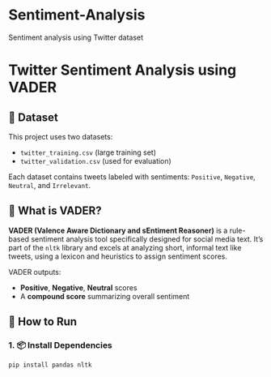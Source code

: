 # Sentiment-Analysis
Sentiment analysis using Twitter dataset

# Twitter Sentiment Analysis using VADER

## 📂 Dataset
This project uses two datasets:
- `twitter_training.csv` (large training set)
- `twitter_validation.csv` (used for evaluation)

Each dataset contains tweets labeled with sentiments: `Positive`, `Negative`, `Neutral`, and `Irrelevant`.

## 🧠 What is VADER?
**VADER (Valence Aware Dictionary and sEntiment Reasoner)** is a rule-based sentiment analysis tool specifically designed for social media text. It’s part of the `nltk` library and excels at analyzing short, informal text like tweets, using a lexicon and heuristics to assign sentiment scores.

VADER outputs:
- **Positive**, **Negative**, **Neutral** scores
- A **compound score** summarizing overall sentiment

## 🚀 How to Run

### 1. 📦 Install Dependencies
```bash
pip install pandas nltk



